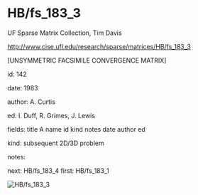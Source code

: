 # HB/fs_183_3

 UF Sparse Matrix Collection, Tim Davis

 http://www.cise.ufl.edu/research/sparse/matrices/HB/fs_183_3

 [UNSYMMETRIC FACSIMILE CONVERGENCE MATRIX]

 id: 142

 date: 1983

 author: A. Curtis

 ed: I. Duff, R. Grimes, J. Lewis

 fields: title A name id kind notes date author ed

 kind: subsequent 2D/3D problem

 notes:

 next: HB/fs_183_4 first: HB/fs_183_1

![HB/fs_183_3](http://yifanhu.net/GALLERY/GRAPHS/GIF_SMALL/HB@fs_183_3.gif)
